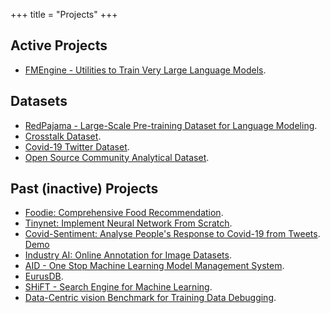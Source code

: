 +++
title = "Projects"
+++

## Active Projects

* [FMEngine - Utilities to Train Very Large Language Models](https://github.com/eth-easl/fmengine).

## Datasets

* [RedPajama - Large-Scale Pre-training Dataset for Language Modeling](https://github.com/togethercomputer/RedPajama-Data).
* [Crosstalk Dataset](https://github.com/xzyaoi/crosstalk-dataset).
* [Covid-19 Twitter Dataset](https://github.com/xzyaoi/covid-sentiment).
* [Open Source Community Analytical Dataset](https://github.com/xzyaoi/diversity-in-open-source).

## Past (inactive) Projects

* [Foodie: Comprehensive Food Recommendation](https://www.youtube.com/watch?v=WE7AFbWejHs&feature=youtu.be).
* [Tinynet: Implement Neural Network From Scratch](https://github.com/xzyaoi/tinynet).
* [Covid-Sentiment: Analyse People's Response to Covid-19 from Tweets](https://github.com/xzyaoi/covid-sentiment/). [Demo](https://covid19.yaonotes.org/)
* [Industry AI: Online Annotation for Image Datasets](https://www.youtube.com/watch?v=T1GqKRe7OlQ).
* [AID - One Stop Machine Learning Model Management System](https://github.com/autoai-org/aid). 
* [EurusDB](https://github.com/autoai-org/eurusdb).
* [SHiFT - Search Engine for Machine Learning](https://github.com/DS3Lab/shift).
* [Data-Centric vision Benchmark for Training Data Debugging](https://github.com/DS3Lab/dataperf-vision-debugging).